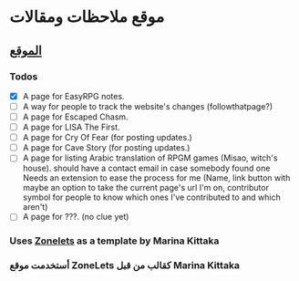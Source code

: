 # موقع ملاحظات ومقالات

## [الموقع](https://maz12211.github.io/notes-and-blogs/)

### Todos

- [x] A page for EasyRPG notes.
- [ ] A way for people to track the website's changes (followthatpage?)
- [ ] A page for Escaped Chasm.
- [ ] A page for LISA The First.
- [ ] A page for Cry Of Fear (for posting updates.)
- [ ] A page for Cave Story (for posting updates.)
- [ ] A page for listing Arabic translation of RPGM games (Misao, witch's house).
    should have a contact email in case somebody found one
    Needs an extension to ease the process for me (Name, link button with maybe an option to take the current page's url I'm on, contributor symbol for people to know which ones I've contributed to and which aren't)
- [ ] A page for ???. (no clue yet)

### Uses [Zonelets](https://zonelets.net/) as a template by Marina Kittaka

### أستخدمت موقع ZoneLets كقالب من قبل Marina Kittaka
